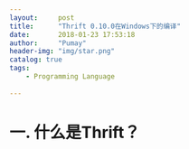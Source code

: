 ```yaml
---
layout:     post
title:      "Thrift 0.10.0在Windows下的编译"
date:       2018-01-23 17:53:18
author:     "Pumay"
header-img: "img/star.png"
catalog: true
tags:
    - Programming Language
    
---
```



# 一. 什么是Thrift？
